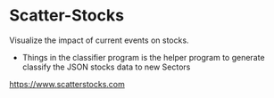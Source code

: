 # Scatter-Stocks
Visualize the impact of current events on stocks.

- Things in the classifier program is the helper program to generate classify the JSON stocks data to new Sectors

https://www.scatterstocks.com
